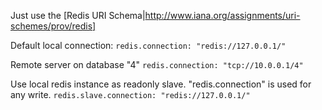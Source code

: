 Just use the [Redis URI Schema|http://www.iana.org/assignments/uri-schemes/prov/redis]

Default local connection:
```redis.connection: "redis://127.0.0.1/"```

Remote server on database "4"
```redis.connection: "tcp://10.0.0.1/4"```

Use local redis instance as readonly slave. "redis.connection" is used for any write.
```redis.slave.connection: "redis://127.0.0.1/"```
